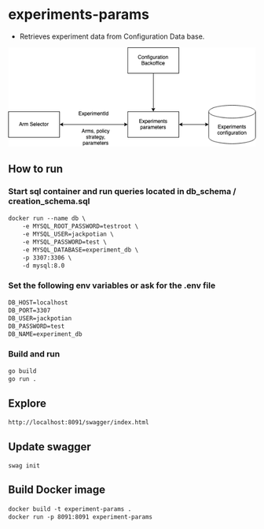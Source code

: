 # experiments-params

- Retrieves experiment data from Configuration Data base.

![experiments-params diagram](diagrams/experiments-params.drawio.png)

## How to run

### Start sql container and run queries located in db_schema / creation_schema.sql

```
docker run --name db \
    -e MYSQL_ROOT_PASSWORD=testroot \
    -e MYSQL_USER=jackpotian \
    -e MYSQL_PASSWORD=test \
    -e MYSQL_DATABASE=experiment_db \
    -p 3307:3306 \
    -d mysql:8.0
```

### Set the following env variables or ask for the .env file

```
DB_HOST=localhost
DB_PORT=3307
DB_USER=jackpotian
DB_PASSWORD=test
DB_NAME=experiment_db
```

### Build and run
```
go build
go run .
```

## Explore

```
http://localhost:8091/swagger/index.html
```

## Update swagger

```
swag init
```

## Build Docker image

```
docker build -t experiment-params .
docker run -p 8091:8091 experiment-params
```
